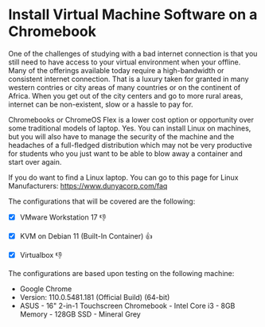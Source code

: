 # Install Virtual Machine Software on a Chromebook

One of the challenges of studying with a bad internet connection is that you still need to have access to your virtual environment when your offline.
Many of the offerings available today require a high-bandwidth or consistent internet connection. That is a luxury taken for granted in many western contries or city areas of many countries or on the continent of Africa. When you get out of the city centers and go to more rural areas, internet can be non-existent, slow or a hassle to pay for.

Chromebooks or ChromeOS Flex is a lower cost option or opportunity over some traditional models of laptop. Yes. You can install Linux on machines, but you will also have to manage the security of the machine and the headaches of a full-fledged distribution which may not be very productive for students who you just want to be able to blow away a container and start over again.

If you do want to find a Linux laptop. You can go to this page for Linux Manufacturers: https://www.dunyacorp.com/faq

The configurations that will be covered are the following:

- [x] VMware Workstation 17 :-1:

- [X] KVM on Debian 11 (Built-In Container) :+1:

- [x] Virtualbox :-1:

The configurations are based upon testing on the following machine:

- Google Chrome
- Version: 110.0.5481.181 (Official Build) (64-bit)
- ASUS - 16" 2-in-1 Touchscreen Chromebook - Intel Core i3 - 8GB Memory - 128GB SSD - Mineral Grey
